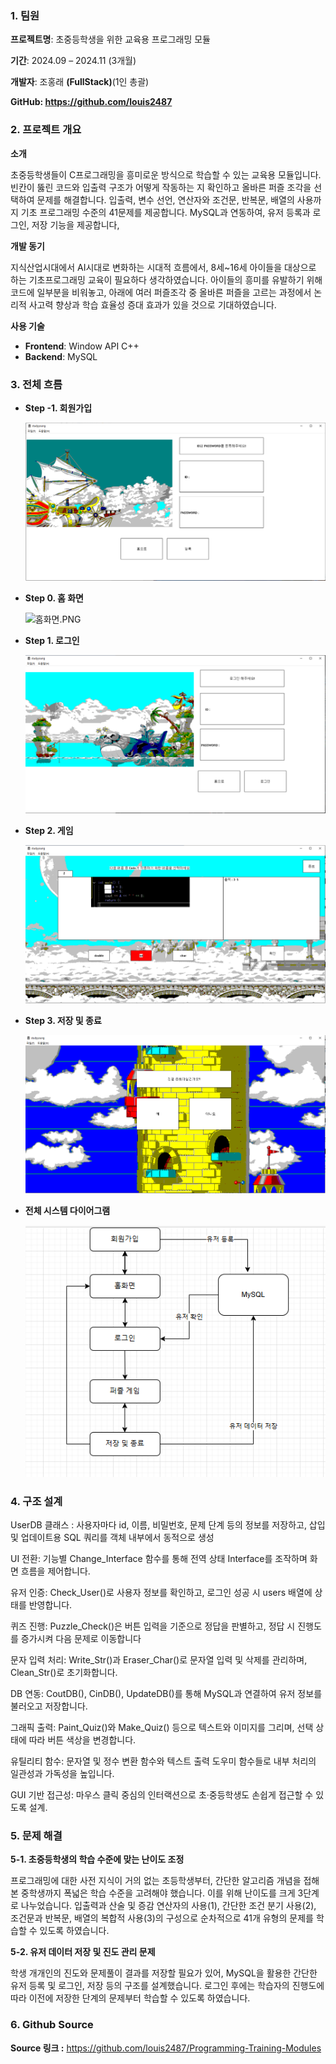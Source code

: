 ### 1. 팀원

**프로젝트명**: 초중등학생을 위한 교육용 프로그래밍 모듈

**기간**: 2024.09 – 2024.11 (3개월)

**개발자**: 조홍래 **(FullStack)**(1인 총괄)

**GitHub: https://github.com/louis2487**



### 2. 프로젝트 개요

**소개**

 초중등학생들이 C프로그래밍을 흥미로운 방식으로 학습할 수 있는 교육용 모듈입니다. 빈칸이 뚫린 코드와 입출력 구조가 어떻게 작동하는 지 확인하고 올바른 퍼즐 조각을 선택하여 문제를 해결합니다. 입출력, 변수 선언, 연산자와 조건문, 반복문, 배열의 사용까지 기초 프로그래밍 수준의 41문제를 제공합니다. MySQL과 연동하여, 유저 등록과 로그인, 저장 기능을 제공합니다,


**개발 동기**

 지식산업시대에서 AI시대로 변화하는 시대적 흐름에서, 8세~16세 아이들을 대상으로 하는 기초프로그래밍 교육이 필요하다 생각하였습니다. 아이들의 흥미를 유발하기 위해 코드에 일부분을 비워놓고, 아래에 여러 퍼즐조각 중 올바른 퍼즐을 고르는 과정에서 논리적 사고력 향상과 학습 효율성 증대 효과가 있을 것으로 기대하였습니다.
 
**사용 기술**

- **Frontend**: Window API C++
- **Backend**: MySQL




### 3. 전체 흐름

- **Step -1. 회원가입**
    
    ![회원가입.PNG](./README-asset/회원가입.png)



- **Step 0. 홈 화면**
    
    ![홈화면.PNG](./README-asset/홈.png)



- **Step 1. 로그인**
    
    ![로그인.PNG](./README-asset/로그인.png)
    


- **Step 2. 게임**
    
    ![게임.PNG](./README-asset/게임.png)
    


- **Step 3. 저장 및 종료**
    
    ![저장.PNG](./README-asset/저장.png)



    
- **전체 시스템 다이어그램**

    ![다이어그램.PNG](./README-asset/다이어그램.png)







### 4. 구조 설계

 UserDB 클래스 : 사용자마다 id, 이름, 비밀번호, 문제 단계 등의 정보를 저장하고, 삽입 및 업데이트용 SQL 쿼리를 객체 내부에서 동적으로 생성

 UI 전환: 기능별 Change_Interface 함수를 통해 전역 상태 Interface를 조작하며 화면 흐름을 제어합니다.

 유저 인증: Check_User()로 사용자 정보를 확인하고, 로그인 성공 시 users 배열에 상태를 반영합니다.

 퀴즈 진행: Puzzle_Check()은 버튼 입력을 기준으로 정답을 판별하고, 정답 시 진행도를 증가시켜 다음 문제로 이동합니다

 문자 입력 처리: Write_Str()과 Eraser_Char()로 문자열 입력 및 삭제를 관리하며, Clean_Str()로 초기화합니다.

 DB 연동: CoutDB(), CinDB(), UpdateDB()를 통해 MySQL과 연결하여 유저 정보를 불러오고 저장합니다.

 그래픽 출력: Paint_Quiz()와 Make_Quiz() 등으로 텍스트와 이미지를 그리며, 선택 상태에 따라 버튼 색상을 변경합니다.

 유틸리티 함수: 문자열 및 정수 변환 함수와 텍스트 출력 도우미 함수들로 내부 처리의 일관성과 가독성을 높입니다.

 GUI 기반 접근성: 마우스 클릭 중심의 인터랙션으로 초·중등학생도 손쉽게 접근할 수 있도록 설계.





### 5. 문제 해결

**5-1.  초중등학생의 학습 수준에 맞는 난이도 조정**

프로그래밍에 대한 사전 지식이 거의 없는 초등학생부터, 간단한 알고리즘 개념을 접해본 중학생까지 폭넓은 학습 수준을 고려해야 했습니다. 이를 위해 난이도를 크게 3단계로 나누었습니다. 입출력과 산술 및 증감 연산자의 사용(1), 간단한 조건 분기 사용(2), 조건문과 반복문, 배열의 복합적 사용(3)의 구성으로 
순차적으로 41개 유형의 문제를 학습할 수 있도록 하였습니다.


 **5-2.  유저 데이터 저장 및 진도 관리 문제**

 학생 개개인의 진도와 문제풀이 결과를 저장할 필요가 있어, MySQL을 활용한 간단한 유저 등록 및 로그인, 저장 등의 구조를 설계했습니다. 로그인 후에는 학습자의 진행도에 따라 이전에 저장한 단계의 문제부터 학습할 수 있도록 하였습니다.


### 6. Github Source

 **Source 링크 :** https://github.com/louis2487/Programming-Training-Modules


